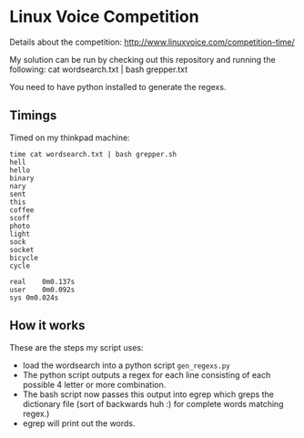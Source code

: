 # Linux Voice Competition

Details about the competition:
http://www.linuxvoice.com/competition-time/

My solution can be run by checking out this repository and running the following:
cat wordsearch.txt | bash grepper.txt

You need to have python installed to generate the regexs.

## Timings

Timed on my thinkpad machine:

    time cat wordsearch.txt | bash grepper.sh 
    hell
    hello
    binary
    nary
    sent
    this
    coffee
    scoff
    photo
    light
    sock
    socket
    bicycle
    cycle
    
    real    0m0.137s
    user    0m0.092s
    sys 0m0.024s

## How it works

These are the steps my script uses:
- load the wordsearch into a python script `gen_regexs.py`
- The python script outputs a regex for each line consisting of each possible 4 letter or more combination.
- The bash script now passes this output into egrep which greps the dictionary file (sort of backwards huh :) for complete words matching regex.)
- egrep will print out the words.
